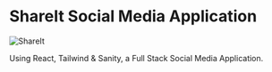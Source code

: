 # ShareIt Social Media Application
![ShareIt](https://expertdesign.cc/share-it/screenshot.jpg)

Using React, Tailwind & Sanity, a Full Stack Social Media Application.
